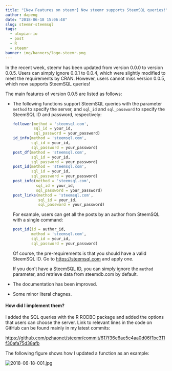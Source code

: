 ```yaml
---
title: "[New Features on steemr] Now steemr supports SteemSQL queries!"
author: dapeng
date: "2018-06-18 15:06:48"
slug: steemr-steemsql
tags: 
  - utopian-io
  - post
  - R
  - steemr
banner: img/banners/logo-steemr.png
---
```



In the recent week, steemr has been updated from version 0.0.0 to version 0.0.5. Users can simply ignore 0.0.1 to 0.0.4, which were slightly modified to meet the requirements by CRAN. However, users cannot miss version 0.0.5, which now supports SteemSQL queries!

The main features of version 0.0.5 are listed as follows:

<!--more-->


- The following functions support SteemSQL queries with the parameter `method` to specify the server, and `sql_id` and `sql_password` to specify the SteemSQL ID and password, respectively:

  ```R
  follower(method = 'steemsql.com', 
           sql_id = your_id, 
           sql_password = your_password)
  id_info(method = 'steemsql.com', 
          sql_id = your_id, 
          sql_password = your_password)
  post_df(method = 'steemsql.com', 
          sql_id = your_id, 
          sql_password = your_password)
  post_id(method = 'steemsql.com', 
          sql_id = your_id, 
          sql_password = your_password)
  post_info(method = 'steemsql.com', 
            sql_id = your_id, 
            sql_password = your_password)
  post_links(method = 'steemsql.com', 
             sql_id = your_id, 
             sql_password = your_password)
  ```

  For example, users can get all the posts by an author from SteemSQL with a single command:

  ```R
  post_id(id = author_id, 
          method = 'steemsql.com', 
          sql_id = your_id, 
          sql_password = your_password)
  ```

  

  Of course, the pre-requirements is that you should have a valid SteemSQL ID. Go to https://steemsql.com and apply one.

  If you don't have a SteemSQL ID, you can simply ignore the `method` parameter, and retrieve data from steemdb.com by default.

- The documentation has been improved.

- Some minor literal chagnes.

#### How did I implement them?
I added the SQL queries with the R RODBC package and added the options that users can choose the server. Link to relevant lines in the code on GitHub can be found mainly in my latest commits:

https://github.com/pzhaonet/steemr/commit/617f36e6ae5c4aa0d06f1bc311f30afa75d38afb

The following figure shows how I updated a function as an example:

![2018-06-18-001.jpg](https://cdn.steemitimages.com/DQmYP1LxPnhqGMUXmpMLyNRhscmUgfaHwnwcughxec8MJzS/2018-06-18-001.jpg)
